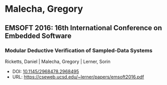 # Malecha, Gregory

## EMSOFT 2016: 16th International Conference on Embedded Software

### Modular Deductive Verification of Sampled-Data Systems
Ricketts, Daniel | Malecha, Gregory | Lerner, Sorin
* DOI: [10.1145/2968478.2968495](https://doi.org/10.1145/2968478.2968495)
* URL: <https://cseweb.ucsd.edu/~lerner/papers/emsoft2016.pdf>

